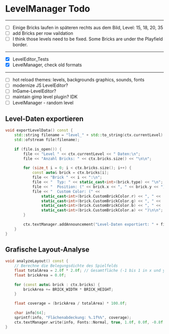 # LevelManager Todo

___

- [ ] Einige Bricks laufen in späteren rechts aus dem Bild, Level: 15, 18, 20, 35
- [ ] add Bricks per row vaildation
- [ ] I think those levels need to be fixed. Some Bricks are under the Playfield border.

___

- [X] LevelEditor_Tests
- [X] LevelManager, check old formats

___

- [ ] hot reload themes: levels, backgrounds graphics, sounds, fonts
- [ ] modernize JS LevelEditor?
- [ ] InGame-LevelEditor?
- [ ] maintain gimp level plugin? IDK
- [ ] LevelManager - random level

## Level-Daten exportieren

```c++
void exportLevelData() const {
    std::string filename = "level_" + std::to_string(ctx.currentLevel) + "_data.txt";
    std::ofstream file(filename);
    
    if (file.is_open()) {
        file << "Level " << ctx.currentLevel << " Daten:\n";
        file << "Anzahl Bricks: " << ctx.bricks.size() << "\n\n";
        
        for (size_t i = 0; i < ctx.bricks.size(); i++) {
            const auto& brick = ctx.bricks[i];
            file << "Brick " << i << ":\n";
            file << "  Typ: " << static_cast<int>(brick.type) << "\n";
            file << "  Position: (" << brick.x << ", " << brick.y << ")\n";
            file << "  Custom Color: (" << 
                static_cast<int>(brick.CustomBrickColor.r) << ", " <<
                static_cast<int>(brick.CustomBrickColor.g) << ", " <<
                static_cast<int>(brick.CustomBrickColor.b) << ", " <<
                static_cast<int>(brick.CustomBrickColor.a) << ")\n\n";
        }
        
        ctx.textManager.addAnnouncement("Level-Daten exportiert: " + filename, 2000, Fonts::AnnounceGood);
    }
}
```

## Grafische Layout-Analyse

```c++
void analyzeLayout() const {
    // Berechne die Belegungsdichte des Spielfelds
    float totalArea = 2.0f * 2.0f; // Gesamtfläche (-1 bis 1 in x und y)
    float brickArea = 0.0f;
    
    for (const auto& brick : ctx.bricks) {
        brickArea += BRICK_WIDTH * BRICK_HEIGHT;
    }
    
    float coverage = (brickArea / totalArea) * 100.0f;
    
    char info[64];
    sprintf(info, "Flächenabdeckung: %.1f%%", coverage);
    ctx.textManager.write(info, Fonts::Normal, true, 1.0f, 0.0f, -0.8f);
}
```
